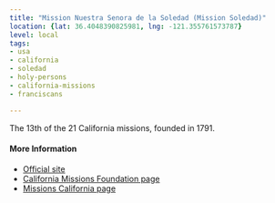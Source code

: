 ```yaml
---
title: "Mission Nuestra Senora de la Soledad (Mission Soledad)"
location: {lat: 36.4048390825981, lng: -121.355761573787}
level: local
tags:
- usa
- california
- soledad
- holy-persons
- california-missions
- franciscans

---
```



The 13th of the 21 California missions, founded in 1791.

#### More Information

* [Official site](http://missionsoledad.com/)
* [California Missions Foundation page](https://californiamissionsfoundation.org/mission-la-soledad/)
* [Missions California page](https://www.missionscalifornia.com/missions/nuestra-senora-de-la-soledad/)





